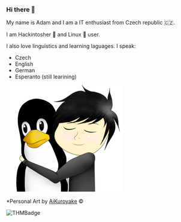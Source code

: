 ### Hi there 👋

My name is Adam and I am a IT enthusiast from Czech republic 🇨🇿.

I am Hackintosher 🍏 and Linux 🐧 user.

I also love linguistics and learning laguages. I speak:

* Czech
* English
* German
* Esperanto (still learining)

![ILoveTux](https://raw.githubusercontent.com/DMNerd/DMNerd/master/lovetux.png)

*Personal Art by [AiKuroyake](https://github.com/AiKuroyake) ©

![THMBadge](https://tryhackme-badges.s3.amazonaws.com/TNerd.png)

<!--
**DMNerd/DMNerd** is a ✨ _special_ ✨ repository because its `README.md` (this file) appears on your GitHub profile.

Here are some ideas to get you started:

- 🔭 I’m currently working on ...
- 🌱 I’m currently learning ...
- 👯 I’m looking to collaborate on ...
- 🤔 I’m looking for help with ...
- 💬 Ask me about ...
- 📫 How to reach me: ...
- 😄 Pronouns: ...
- ⚡ Fun fact: ...
-->
